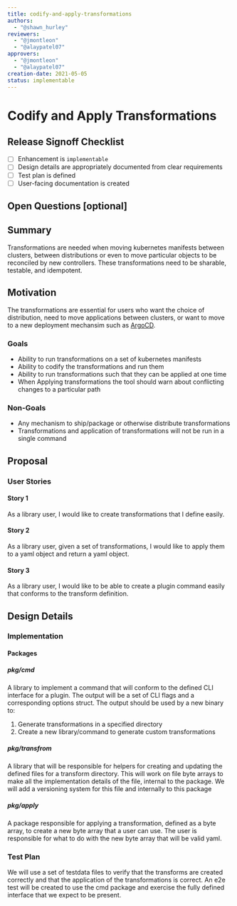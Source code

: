 ```yaml
---
title: codify-and-apply-transformations 
authors:
  - "@shawn_hurley"
reviewers:
  - "@jmontleon"
  - "@alaypatel07"
approvers:
  - "@jmontleon"
  - "@alaypatel07"
creation-date: 2021-05-05
status: implementable
---
```


# Codify and Apply Transformations

## Release Signoff Checklist

- [ ] Enhancement is `implementable`
- [ ] Design details are appropriately documented from clear requirements
- [ ] Test plan is defined
- [ ] User-facing documentation is created

## Open Questions [optional]


## Summary

Transformations are needed when moving kubernetes manifests between clusters,
between distributions or even to move particular objects to be reconciled by
new controllers. 
These transformations need to be sharable, testable, and idempotent.

## Motivation

The transformations are essential for users who want the choice of distribution, 
need to move applications between clusters, or want to move to a new deployment
 mechansim such as [ArgoCD](https://argoproj.github.io/argo-cd/).

### Goals

- Ability to run transformations on a set of kubernetes manifests
- Ability to codify the transformations and run them
- Ability to run transformations such that they can be applied at one time
- When Applying transformations the tool should warn about conflicting changes to a particular path

### Non-Goals

- Any mechanism to ship/package or otherwise distribute transformations
- Transformations and application of transformations will not be run in a single command

## Proposal

### User Stories

#### Story 1

As a library user, I would like to create transformations that I define easily.


#### Story 2

As a library user, given a set of transformations, I would like to apply them 
to a yaml object and return a yaml object.

#### Story 3

As a library user, I would like to be able to create a plugin command easily
that conforms to the transform definition.



## Design Details

### Implementation

#### Packages

##### pkg/cmd

A library to implement a command that will conform to the defined
CLI interface for a plugin. 
The output will be a set of CLI flags and a corresponding options struct.
The output should be used by a new binary to:
1. Generate transformations in a specified directory
2. Create a new library/command to generate custom transformations

##### pkg/transfrom

A library that will be responsible for helpers for creating and updating the
defined files for a transform directory.
This will work on file byte arrays to make all the implementation details of
the file, internal to the package.
We will add a versioning system for this file and internally to this package

##### pkg/apply

A package responsible for applying a transformation, defined as a byte array,
to create a new byte array that a user can use.
The user is responsible for what to do with the new byte array that will be
valid yaml.


### Test Plan

We will use a set of testdata files to verify that the transforms are created
correctly and that the application of the transformations is correct.
An e2e test will be created to use the cmd package and exercise the fully
defined interface that we expect to be present.